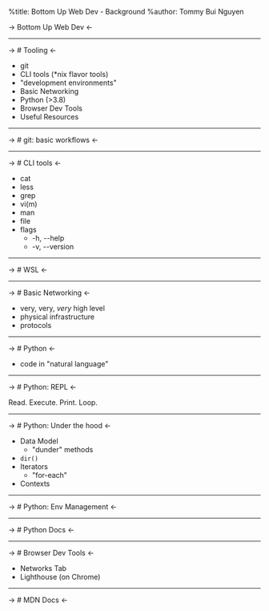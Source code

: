%title: Bottom Up Web Dev - Background
%author: Tommy Bui Nguyen

-> Bottom Up Web Dev <-

---

-> # Tooling <-

- git
- CLI tools (\*nix flavor tools)
- "development environments"
- Basic Networking 
- Python (>3.8)
- Browser Dev Tools
- Useful Resources

---

-> # git: basic workflows <-

---

-> # CLI tools <-

- cat
- less
- grep
- vi(m)
- man
- file
- flags
    - -h, --help
    - -v, --version

---

-> # WSL <-

---

-> # Basic Networking <-

- very, very, _very_ high level
- physical infrastructure
- protocols

---

-> # Python <-

- code in "natural language"

---

-> # Python: REPL <-

Read. Execute. Print. Loop.

---

-> # Python: Under the hood <-

- Data Model
	- "dunder" methods
- `dir()`
- Iterators
    - "for-each"
- Contexts

---

-> # Python: Env Management <-

---

-> # Python Docs <-

---

-> # Browser Dev Tools <-

- Networks Tab
- Lighthouse (on Chrome)

---

-> # MDN Docs <-
 
